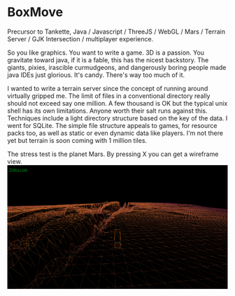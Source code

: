 # BoxMove
Precursor to Tankette, Java / Javascript / ThreeJS / WebGL / Mars / Terrain Server / GJK Intersection / multiplayer experience.

So you like graphics.  You want to write a game.  3D is a passion.  You gravitate toward java, if it is a fable, this
has the nicest backstory.  The giants, pixies, irascible curmudgeons, and dangerously boring people made java IDEs
just glorious. It's candy.  There's way too much of it.

I wanted to write a terrain server since the concept of running around virtually gripped me.  The limit of files in a
conventional directory really should not exceed say one million. A few thousand is OK but the typical unix shell has
its own limitations.  Anyone worth their salt runs against this.  Techniques include a light directory structure based
on the key of the data.  I went for SQLite.  The simple file structure appeals to games, for resource packs too, as well
as static or even dynamic data like players.  I'm not there yet but terrain is soon coming with 1 million tiles.

The stress test is the planet Mars.  By pressing X you can get a wireframe view.
![Screenshot](https://github.com/zettix/BoxMove/blob/master/screenshots/tankette-mars-lowres.png)

